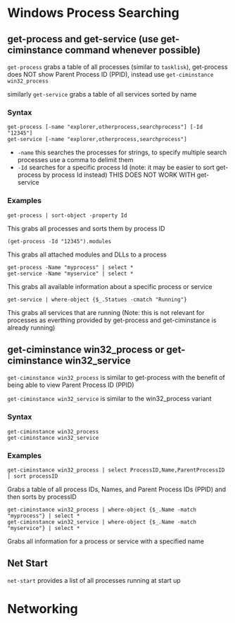 # Windows Process Searching

## get-process and get-service (use get-ciminstance command whenever possible)

`get-process` grabs a table of all processes (similar to `tasklisk`), get-process does NOT show Parent Process ID (PPID), instead use `get-ciminstance win32_process`

similarly `get-service` grabs a table of all services sorted by name

### Syntax

```
get-process [-name "explorer,otherprocess,searchprocess"] [-Id "12345"]
get-service [-name "explorer,otherprocess,searchprocess"]
```
- `-name` this searches the processes for strings, to specify multiple search processes use a comma to delimit them
- `-Id` searches for a specific process Id (note: it may be easier to sort get-process by process Id instead) THIS DOES NOT WORK WITH get-service

### Examples

```
get-process | sort-object -property Id
```
This grabs all processes and sorts them by process ID

```
(get-process -Id "12345").modules
```
This grabs all attached modules and DLLs to a process

```
get-process -Name "myprocess" | select *
get-service -Name "myservice" | select *
```
This grabs all available information about a specific process or service

```
get-service | where-object {$_.Statues -cmatch "Running"}
```
This grabs all services that are running (Note: this is not relevant for processes as everthing provided by get-process and get-ciminstance is already running)

## get-ciminstance win32_process or get-ciminstance win32_service

`get-ciminstance win32_process` is similar to get-process with the benefit of being able to view Parent Process ID (PPID)

`get-ciminstance win32_service` is similar to the win32_process variant

### Syntax

```
get-ciminstance win32_process
get-ciminstance win32_service
```

### Examples

```
get-ciminstance win32_process | select ProcessID,Name,ParentProcessID | sort processID
```
Grabs a table of all process IDs, Names, and Parent Process IDs (PPID) and then sorts by processID

```
get-ciminstance win32_process | where-object {$_.Name -match "myprocess"} | select *
get-ciminstance win32_service | where-object {$_.Name -match "myservice"} | select *
```
Grabs all information for a process or service with a specified name

## Net Start

`net-start` provides a list of all processes running at start up



# Networking
